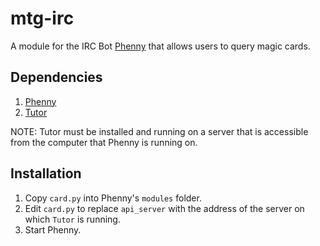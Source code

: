 mtg-irc
=======

A module for the IRC Bot [Phenny][] that allows users to query magic cards.

[Phenny]: http://inamidst.com/phenny/

Dependencies
------------

1. [Phenny][]
2. [Tutor][]

[Phenny]: http://inamidst.com/phenny/
[Tutor]: https://github.com/davidchambers/tutor

NOTE: Tutor must be installed and running on a server that is accessible from the computer that Phenny is running on.

Installation
------------

1. Copy `card.py` into Phenny's `modules` folder.
2. Edit `card.py` to replace `api_server` with the address of the server on which `Tutor` is running.
3. Start Phenny.
